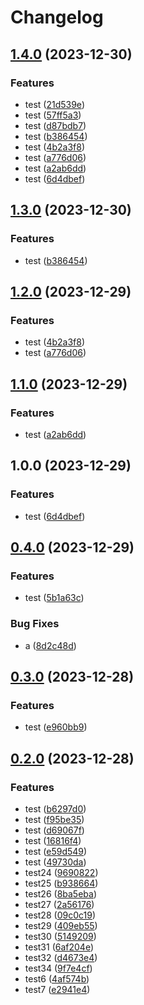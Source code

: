 # Changelog

## [1.4.0](https://github.com/cy-takeuchi/test-kintone-plugin/compare/test-kintone-plugin-v1.3.0...test-kintone-plugin-v1.4.0) (2023-12-30)


### Features

* test ([21d539e](https://github.com/cy-takeuchi/test-kintone-plugin/commit/21d539eb6ea96f369488e2c4cd11d285e53bce3f))
* test ([57ff5a3](https://github.com/cy-takeuchi/test-kintone-plugin/commit/57ff5a3fea36b02e12708b8b86283d8338622812))
* test ([d87bdb7](https://github.com/cy-takeuchi/test-kintone-plugin/commit/d87bdb79cde202104b927ff5252f006e1f4e6a7c))
* test ([b386454](https://github.com/cy-takeuchi/test-kintone-plugin/commit/b386454df83716be6929a532ac42cb4228d19a55))
* test ([4b2a3f8](https://github.com/cy-takeuchi/test-kintone-plugin/commit/4b2a3f80850d96e17cc461f6f45adea437022385))
* test ([a776d06](https://github.com/cy-takeuchi/test-kintone-plugin/commit/a776d0630b0031bff5d6270bfe6dec6c9d62058a))
* test ([a2ab6dd](https://github.com/cy-takeuchi/test-kintone-plugin/commit/a2ab6dd97805eddc901d381a8e920dc148707126))
* test ([6d4dbef](https://github.com/cy-takeuchi/test-kintone-plugin/commit/6d4dbeffa3250541d650d3c2dbe6844e9f83f3ab))

## [1.3.0](https://github.com/cy-takeuchi/test-kintone-plugin/compare/v1.2.0...v1.3.0) (2023-12-30)


### Features

* test ([b386454](https://github.com/cy-takeuchi/test-kintone-plugin/commit/b386454df83716be6929a532ac42cb4228d19a55))

## [1.2.0](https://github.com/cy-takeuchi/test-kintone-plugin/compare/v1.1.0...v1.2.0) (2023-12-29)


### Features

* test ([4b2a3f8](https://github.com/cy-takeuchi/test-kintone-plugin/commit/4b2a3f80850d96e17cc461f6f45adea437022385))
* test ([a776d06](https://github.com/cy-takeuchi/test-kintone-plugin/commit/a776d0630b0031bff5d6270bfe6dec6c9d62058a))

## [1.1.0](https://github.com/cy-takeuchi/test-kintone-plugin/compare/v1.0.0...v1.1.0) (2023-12-29)


### Features

* test ([a2ab6dd](https://github.com/cy-takeuchi/test-kintone-plugin/commit/a2ab6dd97805eddc901d381a8e920dc148707126))

## 1.0.0 (2023-12-29)


### Features

* test ([6d4dbef](https://github.com/cy-takeuchi/test-kintone-plugin/commit/6d4dbeffa3250541d650d3c2dbe6844e9f83f3ab))

## [0.4.0](https://github.com/cy-takeuchi/test-kintone-plugin/compare/v0.3.0...v0.4.0) (2023-12-29)


### Features

* test ([5b1a63c](https://github.com/cy-takeuchi/test-kintone-plugin/commit/5b1a63cc022aefa05a295021e7e214b3973f80aa))


### Bug Fixes

* a ([8d2c48d](https://github.com/cy-takeuchi/test-kintone-plugin/commit/8d2c48dc97a9837829ab068c2376899af3c67cdc))

## [0.3.0](https://github.com/cy-takeuchi/test-kintone-plugin/compare/v0.2.0...v0.3.0) (2023-12-28)


### Features

* test ([e960bb9](https://github.com/cy-takeuchi/test-kintone-plugin/commit/e960bb9257975edfb3c97a7ac59ee8512ba426fe))

## [0.2.0](https://github.com/cy-takeuchi/test-kintone-plugin/compare/v0.1.0...v0.2.0) (2023-12-28)


### Features

* test ([b6297d0](https://github.com/cy-takeuchi/test-kintone-plugin/commit/b6297d031df25068b63e78135ce43e8c2c40bf0e))
* test ([f95be35](https://github.com/cy-takeuchi/test-kintone-plugin/commit/f95be350cebb490aab233593092eb052d7890633))
* test ([d69067f](https://github.com/cy-takeuchi/test-kintone-plugin/commit/d69067f6d22b54e28f6ea26aef7c94507856be6a))
* test ([16816f4](https://github.com/cy-takeuchi/test-kintone-plugin/commit/16816f4deda10e1b69a177a4762401ddedb6811d))
* test ([e59d549](https://github.com/cy-takeuchi/test-kintone-plugin/commit/e59d549ed64421c1d13cd3cdd1a27b39129d17b7))
* test ([49730da](https://github.com/cy-takeuchi/test-kintone-plugin/commit/49730dab0420d02bf44c718648cb79ef44f15768))
* test24 ([9690822](https://github.com/cy-takeuchi/test-kintone-plugin/commit/96908224980fd360a2087c25ad21c6379854e809))
* test25 ([b938664](https://github.com/cy-takeuchi/test-kintone-plugin/commit/b938664c5b6d88c67ad8afada7df4c8a3d60f334))
* test26 ([8ba5eba](https://github.com/cy-takeuchi/test-kintone-plugin/commit/8ba5eba5fa9936c9a5acbba96ba494010fabfb66))
* test27 ([2a56176](https://github.com/cy-takeuchi/test-kintone-plugin/commit/2a561767b14b785a709065936843e57e976205ef))
* test28 ([09c0c19](https://github.com/cy-takeuchi/test-kintone-plugin/commit/09c0c19bf33016375e2df22b5aeaedcaad88515c))
* test29 ([409eb55](https://github.com/cy-takeuchi/test-kintone-plugin/commit/409eb55b2197bbfd19a9e894324fa13bf4715506))
* test30 ([5149209](https://github.com/cy-takeuchi/test-kintone-plugin/commit/5149209c4ab09e351f22ea4e63406e42be1dc095))
* test31 ([6af204e](https://github.com/cy-takeuchi/test-kintone-plugin/commit/6af204e694700cfdc23725e9ae0c4c02d07ba5a1))
* test32 ([d4673e4](https://github.com/cy-takeuchi/test-kintone-plugin/commit/d4673e45066abf243f1c808d58cd8c1dfe64d3d6))
* test34 ([9f7e4cf](https://github.com/cy-takeuchi/test-kintone-plugin/commit/9f7e4cfd2c641c94dab988123922e25382ba831b))
* test6 ([4af574b](https://github.com/cy-takeuchi/test-kintone-plugin/commit/4af574be541db0e4d20a44cf451a65534b5d8f04))
* test7 ([e2941e4](https://github.com/cy-takeuchi/test-kintone-plugin/commit/e2941e458f7270d7e7bbe2d917df36420192f428))
